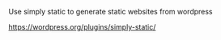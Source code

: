 Use simply static to generate static websites from wordpress

https://wordpress.org/plugins/simply-static/


